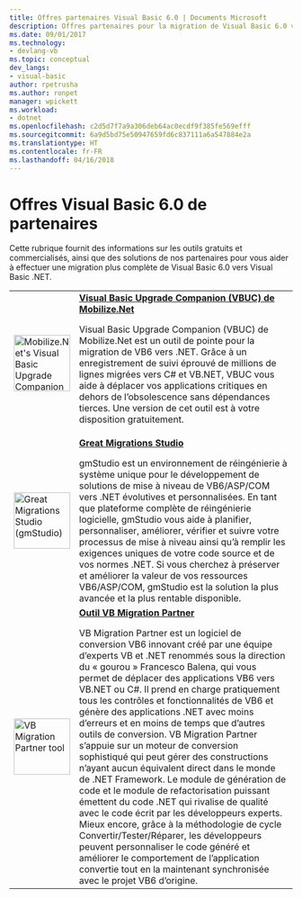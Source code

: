 ```yaml
---
title: Offres partenaires Visual Basic 6.0 | Documents Microsoft
description: Offres partenaires pour la migration de Visual Basic 6.0 vers .NET.
ms.date: 09/01/2017
ms.technology:
- devlang-vb
ms.topic: conceptual
dev_langs:
- visual-basic
author: rpetrusha
ms.author: ronpet
manager: wpickett
ms.workload:
- dotnet
ms.openlocfilehash: c2d5d7f7a9a306deb64ac0ecdf9f385fe569efff
ms.sourcegitcommit: 6a9d5bd75e50947659fd6c837111a6a547884e2a
ms.translationtype: HT
ms.contentlocale: fr-FR
ms.lasthandoff: 04/16/2018
---
```

# <a name="visual-basic-60-offers-from-partners"></a>Offres Visual Basic 6.0 de partenaires

Cette rubrique fournit des informations sur les outils gratuits et commercialisés, ainsi que des solutions de nos partenaires pour vous aider à effectuer une migration plus complète de Visual Basic 6.0 vers Visual Basic .NET.

<table>
  <tr>
    <td><img src="media/vbuc.png" alt="Mobilize.Net's Visual Basic Upgrade Companion (VBUC)" width="100" /> </td>  
    <td><strong><a href="mobilize-net.md">Visual Basic Upgrade Companion (VBUC) de Mobilize.Net</a></strong><p> 
Visual Basic Upgrade Companion (VBUC) de Mobilize.Net est un outil de pointe pour la migration de VB6 vers .NET. Grâce à un enregistrement de suivi éprouvé de millions de lignes migrées vers C# et VB.NET, VBUC vous aide à déplacer vos applications critiques en dehors de l’obsolescence sans dépendances tierces. Une version de cet outil est à votre disposition gratuitement.</td>
  </tr>
  <tr>
    <td><img src="media/gmstudio.png" alt="Great Migrations Studio (gmStudio)" width="100" /> </td>
    <td><strong><a href="gmstudio.md">Great Migrations Studio</a></strong></p> 
gmStudio est un environnement de réingénierie à système unique pour le développement de solutions de mise à niveau de VB6/ASP/COM vers .NET évolutives et personnalisées.   En tant que plateforme complète de réingénierie logicielle, gmStudio vous aide à planifier, personnaliser, améliorer, vérifier et suivre votre processus de mise à niveau ainsi qu’à remplir les exigences uniques de votre code source et de vos normes .NET.  Si vous cherchez à préserver et améliorer la valeur de vos ressources VB6/ASP/COM, gmStudio est la solution la plus avancée et la plus rentable disponible. </td> 
  </tr>
  <tr>
    <td><img src="media/migrationvb.jpg" alt="VB Migration Partner tool" width="100" /></td>
    <td><strong><a href="http://vbmigration.com">Outil VB Migration Partner</a></strong></p>VB Migration Partner est un logiciel de conversion VB6 innovant créé par une équipe d’experts VB et .NET renommés sous la direction du « gourou » Francesco Balena, qui vous permet de déplacer des applications VB6 vers VB.NET ou C#. Il prend en charge pratiquement tous les contrôles et fonctionnalités de VB6 et génère des applications .NET avec moins d’erreurs et en moins de temps que d’autres outils de conversion. VB Migration Partner s’appuie sur un moteur de conversion sophistiqué qui peut gérer des constructions n’ayant aucun équivalent direct dans le monde de .NET Framework. Le module de génération de code et le module de refactorisation puissant émettent du code .NET qui rivalise de qualité avec le code écrit par les développeurs experts. Mieux encore, grâce à la méthodologie de cycle Convertir/Tester/Réparer, les développeurs peuvent personnaliser le code généré et améliorer le comportement de l’application convertie tout en la maintenant synchronisée avec le projet VB6 d’origine.</td>
  </tr>
</table>
